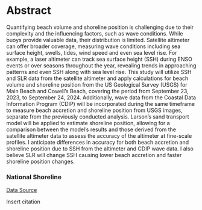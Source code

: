 # Abstract
Quantifying beach volume and shoreline position is challenging due to their complexity and the influencing factors, such as wave conditions. While buoys provide valuable data, their distribution is limited. Satellite altimeter can offer broader coverage, measuring wave conditions including sea surface height, swells, tides, wind speed and even sea level rise. For example, a laser altimeter can track sea surface height (SSH) during ENSO events or over seasons throughout the year, revealing trends in approaching patterns and even SSH along with sea level rise. This study will utilize SSH and SLR data from the satellite altimeter and apply calculations for beach volume and shoreline position from the US Geological Survey (USGS) for Main Beach and Cowell’s Beach, covering the period from September 23, 2023, to September 24, 2024. Additionally, wave data from the Coastal Data Information Program (CDIP) will be incorporated during the same timeframe to measure beach accretion and shoreline position from USGS images, separate from the previously conducted analysis. Larson’s sand transport model will be applied to estimate shoreline position, allowing for a comparison between the model’s results and those derived from the satellite altimeter data to assess the accuracy of the altimeter at fine-scale profiles. I anticipate differences in accuracy for both beach accretion and shoreline position due to SSH from the altimeter and CDIP wave data. I also believe SLR will change SSH causing lower beach accretion and faster shoreline position changes.


### National Shoreline 
[Data Source](https://nsde.ngs.noaa.gov/)

Insert citation
